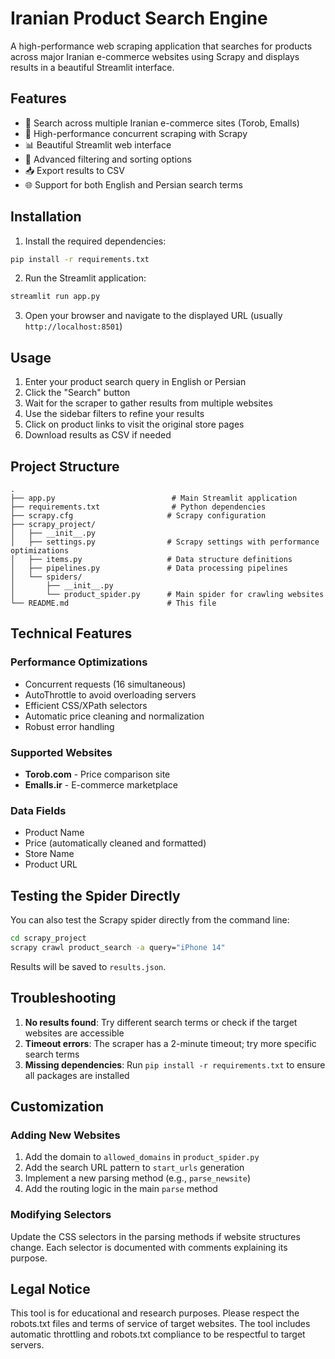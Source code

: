 # Iranian Product Search Engine

A high-performance web scraping application that searches for products across major Iranian e-commerce websites using Scrapy and displays results in a beautiful Streamlit interface.

## Features

- 🛒 Search across multiple Iranian e-commerce sites (Torob, Emalls)
- 🚀 High-performance concurrent scraping with Scrapy
- 📊 Beautiful Streamlit web interface
- 🔧 Advanced filtering and sorting options
- 📥 Export results to CSV
- 🌐 Support for both English and Persian search terms

## Installation

1. Install the required dependencies:
```bash
pip install -r requirements.txt
```

2. Run the Streamlit application:
```bash
streamlit run app.py
```

3. Open your browser and navigate to the displayed URL (usually `http://localhost:8501`)

## Usage

1. Enter your product search query in English or Persian
2. Click the "Search" button
3. Wait for the scraper to gather results from multiple websites
4. Use the sidebar filters to refine your results
5. Click on product links to visit the original store pages
6. Download results as CSV if needed

## Project Structure

```
.
├── app.py                          # Main Streamlit application
├── requirements.txt                # Python dependencies
├── scrapy.cfg                     # Scrapy configuration
├── scrapy_project/
│   ├── __init__.py
│   ├── settings.py                # Scrapy settings with performance optimizations
│   ├── items.py                   # Data structure definitions
│   ├── pipelines.py               # Data processing pipelines
│   └── spiders/
│       ├── __init__.py
│       └── product_spider.py      # Main spider for crawling websites
└── README.md                      # This file
```

## Technical Features

### Performance Optimizations
- Concurrent requests (16 simultaneous)
- AutoThrottle to avoid overloading servers
- Efficient CSS/XPath selectors
- Automatic price cleaning and normalization
- Robust error handling

### Supported Websites
- **Torob.com** - Price comparison site
- **Emalls.ir** - E-commerce marketplace

### Data Fields
- Product Name
- Price (automatically cleaned and formatted)
- Store Name
- Product URL

## Testing the Spider Directly

You can also test the Scrapy spider directly from the command line:

```bash
cd scrapy_project
scrapy crawl product_search -a query="iPhone 14"
```

Results will be saved to `results.json`.

## Troubleshooting

1. **No results found**: Try different search terms or check if the target websites are accessible
2. **Timeout errors**: The scraper has a 2-minute timeout; try more specific search terms
3. **Missing dependencies**: Run `pip install -r requirements.txt` to ensure all packages are installed

## Customization

### Adding New Websites
1. Add the domain to `allowed_domains` in `product_spider.py`
2. Add the search URL pattern to `start_urls` generation
3. Implement a new parsing method (e.g., `parse_newsite`)
4. Add the routing logic in the main `parse` method

### Modifying Selectors
Update the CSS selectors in the parsing methods if website structures change. Each selector is documented with comments explaining its purpose.

## Legal Notice

This tool is for educational and research purposes. Please respect the robots.txt files and terms of service of target websites. The tool includes automatic throttling and robots.txt compliance to be respectful to target servers.